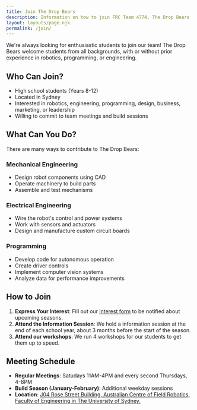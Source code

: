 ```yaml
---
title: Join The Drop Bears
description: Information on how to join FRC Team 4774, The Drop Bears
layout: layouts/page.njk
permalink: /join/
---
```


We're always looking for enthusiastic students to join our team! The Drop Bears welcome students from all backgrounds, with or without prior experience in robotics, programming, or engineering.

## Who Can Join?

- High school students (Years 8-12)
- Located in Sydney
- Interested in robotics, engineering, programming, design, business, marketing, or leadership
- Willing to commit to team meetings and build sessions

## What Can You Do?

There are many ways to contribute to The Drop Bears:

### Mechanical Engineering
- Design robot components using CAD
- Operate machinery to build parts
- Assemble and test mechanisms

### Electrical Engineering
- Wire the robot's control and power systems
- Work with sensors and actuators
- Design and manufacture custom circuit boards

### Programming
- Develop code for autonomous operation
- Create driver controls
- Implement computer vision systems
- Analyze data for performance improvements

## How to Join

1. **Express Your Interest**: Fill out our [interest form](https://forms.example.com/dropbears-interest) to be notified about upcoming seasons.
2. **Attend the Information Session**: We hold a information session at the end of each school year, about 3 months before the start of the season.
3. **Attend our workshops**: We run 4 workshops for our students to get them up to speed.

## Meeting Schedule

- **Regular Meetings**: Satudays 11AM-4PM and every second Thursdays, 4-8PM
- **Build Season (January-February)**: Additional weekday sessions
- **Location**: [J04 Rose Street Building, Australian Centre of Field Robotics, Faculty of Engineering in The University of Sydney.](https://goo.gl/maps/aBFCtXQtQXVrZzb5A)